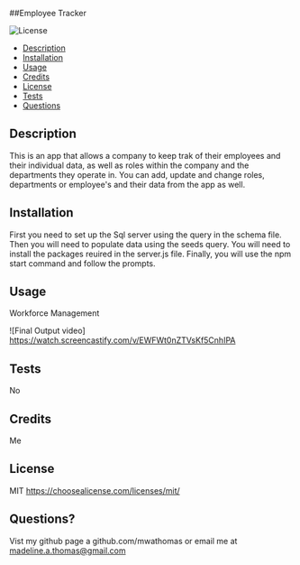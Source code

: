 ##Employee Tracker

![License](https://img.shields.io/static/v1?label=license&message=MIT&color=brightgreen)

- [Description](#description)
- [Installation](#installation)
- [Usage](#usage)
- [Credits](#credits)
- [License](#license)
- [Tests](#tests)
- [Questions](#questions)

## Description

This is an app that allows a company to keep trak of their employees and their individual data, as well as roles within the company and the departments they operate in. You can add, update and change roles, departments or employee's and their data from the app as well.

## Installation

First you need to set up the Sql server using the query in the schema file. Then you will need to populate data using the seeds query. You will need to install the packages reuired in the server.js file. Finally, you will use the npm start command and follow the prompts.

## Usage

Workforce Management

![Final Output video] https://watch.screencastify.com/v/EWFWt0nZTVsKf5CnhIPA

## Tests

No

## Credits

Me

## License

MIT https://choosealicense.com/licenses/mit/

## Questions?

Vist my github page a github.com/mwathomas or email me at madeline.a.thomas@gmail.com
